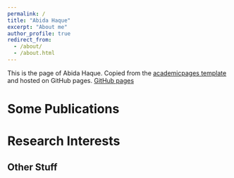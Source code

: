 ```yaml
---
permalink: /
title: "Abida Haque"
excerpt: "About me"
author_profile: true
redirect_from: 
  - /about/
  - /about.html
---
```

This is the page of Abida Haque. Copied from the [academicpages template](https://github.com/academicpages/academicpages.github.io) and hosted on GitHub pages. [GitHub pages](https://pages.github.com)

Some Publications
======


Research Interests
======


Other Stuff
------
